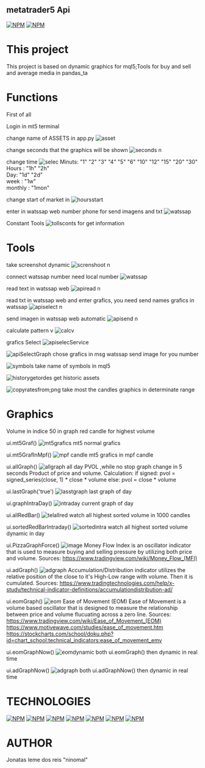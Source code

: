 ## metatrader5 Api

[![NPM](https://img.shields.io/badge/Lincence-MIT-red)](https://github.com/ninomal/metatrader5/blob/main/LICENSE1)
[![NPM](https://img.shields.io/badge/Lincence-MQL-green)](https://www.mql5.com/en/docs)

# This project

This project is based on dynamic graphics for mql5;Tools for buy and sell and average media in pandas_ta

# Functions

First of all

Login in mt5 terminal

change name of ASSETS in app.py
![asset](https://github.com/ninomal/metatrader5/assets/137447782/c2de19df-ca85-48ca-9a51-c8d7f8284b53)

change seconds that the graphics will be shown
![seconds n](https://github.com/ninomal/metatrader5/assets/137447782/53d677e9-9388-4c37-b985-a90dfdfda708)


change time 
![selec](https://github.com/ninomal/metatrader5/assets/137447782/9311f3e9-27a2-45fc-9874-eb9678cc2809)
            Minuts: "1" "2" "3" "4" "5" "6" "10" "12" "15" "20" "30" 
            Hours : "1h" "2h"          
            Day: "1d" "2d"  
            week : "1w"                
            monthly : "1mon"


change start of market in
![hoursstart](https://github.com/ninomal/metatrader5/assets/137447782/f7c33e67-ed74-4d19-8130-dcb100a1111c)


enter in watssap web number phone for send imagens and txt
![watssap](https://github.com/ninomal/metatrader5/assets/137447782/198b883a-f97f-473d-90c1-f74f6e2912bc)

Constant Tools
![tollsconts](https://github.com/ninomal/metatrader5/assets/137447782/1bf560a7-fc2c-45b2-a0d8-be0f7eb8135c)
for get information


# Tools


take screenshot dynamic
![screnshoot n](https://github.com/ninomal/metatrader5/assets/137447782/60aa3a23-4efc-434e-a42c-86dd3ffb82ba)


connect watssap number need local number 
![watssap](https://github.com/ninomal/metatrader5/assets/137447782/198b883a-f97f-473d-90c1-f74f6e2912bc)


read text in watssap web
![apiread n](https://github.com/ninomal/metatrader5/assets/137447782/34f599df-2488-4110-8e5f-a779c1c578f5)


read txt in watssap web and enter grafics, you need send names grafics in watssap
![apiselect n](https://github.com/ninomal/metatrader5/assets/137447782/613c2ae6-9459-400e-bdf5-d19f4b35786f)

send imagen in watssap web automatic
![apisend n](https://github.com/ninomal/metatrader5/assets/137447782/207d72b0-4d56-4a3f-ae41-e28adfe2221d)

calculate pattern v
![calcv](https://github.com/ninomal/metatrader5/assets/137447782/451699f7-3274-47e6-a78e-e59ac7cbc82f)

grafics Select
![apiselecService](https://github.com/ninomal/metatrader5/assets/137447782/bdd4de4b-c1c9-42e9-9cea-a856931fefc7)

![apiSelectGraph](https://github.com/ninomal/metatrader5/assets/137447782/d968ebf7-aaef-4904-a6a7-b4b4eaecfe4e)
chose grafics in msg  watssap send image for you number

![symbols](https://github.com/ninomal/metatrader5/assets/137447782/7e2ca709-3e22-4681-86d0-80771c9925b9)
take name of symbols in mql5

![historygetordes](https://github.com/ninomal/metatrader5/assets/137447782/48e0d0cb-5ba7-452f-93b1-ae855161cac8)
get historic assets

![copyratesfrom;png](https://github.com/ninomal/metatrader5/assets/137447782/e9376bc3-4e72-4ed3-8252-94f3513a4850)
take most the candles graphics in determinate range 

# Graphics

Volume in indice 50 in graph
red candle for highest volume 

ui.mt5Graf()
![mt5grafics](https://github.com/ninomal/metatrader5/assets/137447782/7cf5574b-903c-45e0-bcc3-351cac7367ad)
mt5 normal grafics

ui.mt5GrafInMpf()
![mpf candle](https://github.com/ninomal/metatrader5/assets/137447782/20ada820-bdd9-4232-bbd5-d05ffb9a973f)
mt5 grafics in mpf candle 

ui.allGraph()
![allgraph](https://github.com/ninomal/metatrader5/assets/137447782/0c3ff3f8-b172-4997-9cdc-25d5ae97ae8b)
all day PVOL ,while no stop graph change in 5 seconds 
    Product of price and volume.
    Calculation:
        if signed:
            pvol = signed_series(close, 1) * close * volume
        else:
            pvol = close * volume

ui.lastGraph('true')
![lasstgraph](https://github.com/ninomal/metatrader5/assets/137447782/5ec7ade7-2981-406e-83a4-ba3c1221a764)
last graph of day


ui.graphIntraDay()
![intraday](https://github.com/ninomal/metatrader5/assets/137447782/11bcaa9c-9f4e-4c19-8a39-c4cb3c0620ab)
current graph of day

ui.allRedBar()
![telallred](https://github.com/ninomal/metatrader5/assets/137447782/a98103e2-fd7c-4f44-bf4d-020a7c87bae2)
watch all highest sorted volume in 1000 candles 

ui.sortedRedBarIntraday()
![sortedintra](https://github.com/ninomal/metatrader5/assets/137447782/d58a8633-aa55-405d-bbf9-547980c4e8a8)
watch all highest sorted volume dynamic in day

ui.PizzaGraphForce()
![image](https://github.com/ninomal/metatrader5/assets/137447782/14543e90-d5fd-4501-a71c-a0c5a8362a47)
    Money Flow Index is an oscillator indicator that is used to measure buying and
    selling pressure by utilizing both price and volume.
    Sources:
        https://www.tradingview.com/wiki/Money_Flow_(MFI)

ui.adGraph()
![adgraph](https://github.com/ninomal/metatrader5/assets/137447782/57b61455-cfb9-4aa5-87b5-1f00a1f7733f)
    Accumulation/Distribution indicator utilizes the relative position
    of the close to it's High-Low range with volume.  Then it is cumulated.
    Sources:
        https://www.tradingtechnologies.com/help/x-study/technical-indicator-definitions/accumulationdistribution-ad/


ui.eomGraph()
![eom](https://github.com/ninomal/metatrader5/assets/137447782/151184f6-df44-4b04-a8a0-5056f553f991)
Ease of Movement (EOM)
    Ease of Movement is a volume based oscillator that is designed to measure the
    relationship between price and volume flucuating across a zero line.
    Sources:
    https://www.tradingview.com/wiki/Ease_of_Movement_(EOM)
    https://www.motivewave.com/studies/ease_of_movement.htm
    https://stockcharts.com/school/doku.php?id=chart_school:technical_indicators:ease_of_movement_emv

ui.eomGraphNow()
![eomdynamic](https://github.com/ninomal/metatrader5/assets/137447782/b598daf5-21f5-4a6e-b7c7-50340c3bfce7)
both ui.eomGraph() then dynamic in real time

ui.adGraphNow()
![adgraph](https://github.com/ninomal/metatrader5/assets/137447782/4315ad7a-da87-4d2d-8563-2650a9012deb)
both ui.adGraphNow() then dynamic in real time


# TECHNOLOGIES

[![NPM](https://img.shields.io/badge/PHYTON-blue)](https://www.python.org/)
[![NPM](https://img.shields.io/badge/Pandas-white)](https://pypi.org/project/pandas/)
[![NPM](https://img.shields.io/badge/Pandas__ta-gray)](https://pypi.org/project/pandas-ta/)
[![NPM](https://img.shields.io/badge/matplotlib-gren)](https://pypi.org/project/matplotlib/)
[![NPM](https://img.shields.io/badge/numpy-aqua)](https://pypi.org/project/numpy/)
[![NPM](https://img.shields.io/badge/MQL5-yellow)](https://www.mql5.com/en/docs/python_metatrader5/mt5initialize_py)
[![NPM](https://img.shields.io/badge/PyAutogui-purple)](https://pyautogui.readthedocs.io/en/latest/)


# AUTHOR

Jonatas leme dos reis "ninomal"





